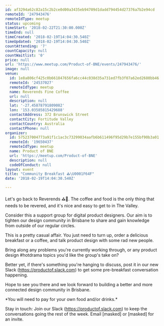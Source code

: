 ```yaml
---
id: af3294a62c82a15c2b2ce0d00a3435eb94709d1dadd794454d27376a7b2e94cd
remoteId: '247943476'
remoteIdType: meetup
status: upcoming
timeStart: '2018-02-22T21:30:00.000Z'
timeEnd: null
timeCreated: '2018-02-19T14:04:30.540Z'
timeUpdated: '2018-02-19T14:04:30.540Z'
countAttending: '7'
countCapacity: null
countWaitlist: '0'
price: null
url: 'https://www.meetup.com/Product-of-BNE/events/247943476/'
image: null
venue:
  id: 1e8a806cf425c0b661847656fa6cc44c038d35a731ed7fb3f07a62ed2680bb46
  remoteId: '24537027'
  remoteIdType: meetup
  name: Reverends Fine Coffee
  url: null
  description: null
  lat: '-27.45878791809082'
  lon: '153.03585815429688'
  contactAddress: 372 Brunswick Street
  contactCity: Fortitude Valley
  contactCountry: Australia
  contactPhone: null
organizer:
  id: 575237004773a91f1c1ac3c73299034aafb6b611496f95d29b7e155bf90b3a01
  remoteId: '19650437'
  remoteIdType: meetup
  name: Product of BNE
  url: 'https://meetup.com/Product-of-BNE'
  description: null
  codeOfConduct: null
layout: event
title: "Community Breakfast ⛪️\U0001F64F"
date: '2018-02-19T14:04:30.540Z'

---
```

<p>Let's go back to Reverends ⛪️🙏. The coffee and food is the only thing that needs to be revered, and it's nice and easy to get to in The Valley.</p> <p>Consider this a support group for digital product designers. Our aim is to tighten our design community in Brisbane to share and gain knowledge from outside of our regular circles.</p> <p>This is a pretty casual affair. You just need to turn up, order a delicious breakfast or a coffee, and talk product design with some rad new people.</p> <p>Bring along any problems you're currently working through, or any product design #hotdrama topics you'd like the group's take on?</p> <p>Better yet, if there's something you're hanging to discuss, post it in our new Slack (<a href="https://productof.slack.com" class="linkified">https://productof.slack.com</a>) to get some pre-breakfast conversation happening.</p> <p>Hope to see you there and we look forward to building a better and more connected design community in Brisbane.</p> <p>*You will need to pay for your own food and/or drinks.*</p> <p>Stay in touch: Join our Slack (<a href="https://productof.slack.com" class="linkified">https://productof.slack.com</a>) to keep the conversations going the rest of the week. Email [masked] or [masked] for an invite.</p>
